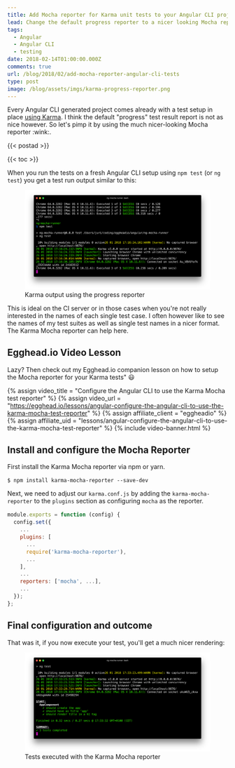 ```yaml
---
title: Add Mocha reporter for Karma unit tests to your Angular CLI project
lead: Change the default progress reporter to a nicer looking Mocha reporter
tags:
  - Angular
  - Angular CLI
  - testing
date: 2018-02-14T01:00:00.000Z
comments: true
url: /blog/2018/02/add-mocha-reporter-angular-cli-tests
type: post
image: /blog/assets/imgs/karma-progress-reporter.png
---
```


<div class="article-intro">
	Every Angular CLI generated project comes already with a test setup in place <a href="https://karma-runner.github.io/2.0/index.html">using Karma</a>. I think the default "progress" test result report is not as nice however. So let's pimp it by using the much nicer-looking Mocha reporter :wink:.
</div>

{{< postad >}}

{{< toc >}}

When you run the tests on a fresh Angular CLI setup using `npm test` (or `ng test`) you get a test run output similar to this:

<figure class="image--medium">
  <img src="/blog/assets/imgs/karma-progress-reporter.png">
  <figcaption>Karma output using the progress reporter</figcaption>
</figure>

This is ideal on the CI server or in those cases when you're not really interested in the names of each single test case. I often however like to see the names of my test suites as well as single test names in a nicer format. The Karma Mocha reporter can help here.

## Egghead.io Video Lesson

Lazy? Then check out my Egghead.io companion lesson on how to setup the Mocha reporter for your Karma tests" :smiley:

{% assign video_title = "Configure the Angular CLI to use the Karma Mocha test reporter" %}
{% assign video_url = "https://egghead.io/lessons/angular-configure-the-angular-cli-to-use-the-karma-mocha-test-reporter" %}
{% assign affiliate_client = "eggheadio" %}
{% assign affiliate_uid = "lessons/angular-configure-the-angular-cli-to-use-the-karma-mocha-test-reporter" %}
{% include video-banner.html %}

## Install and configure the Mocha Reporter

First install the Karma Mocha reporter via npm or yarn.

```
$ npm install karma-mocha-reporter --save-dev
```

Next, we need to adjust our `karma.conf.js` by adding the `karma-mocha-reporter` to the `plugins` section as configuring `mocha` as the reporter.

```javascript
module.exports = function (config) {
  config.set({
    ...
    plugins: [
      ...
      require('karma-mocha-reporter'),
      ...
    ],
    ...
    reporters: ['mocha', ...],
    ...
  });
};
```

## Final configuration and outcome

That was it, if you now execute your test, you'll get a much nicer rendering:

<figure class="image--medium">
  <img src="/blog/assets/imgs/karma-mocha-reporter.png">
  <figcaption>Tests executed with the Karma Mocha reporter</figcaption>
</figure>

